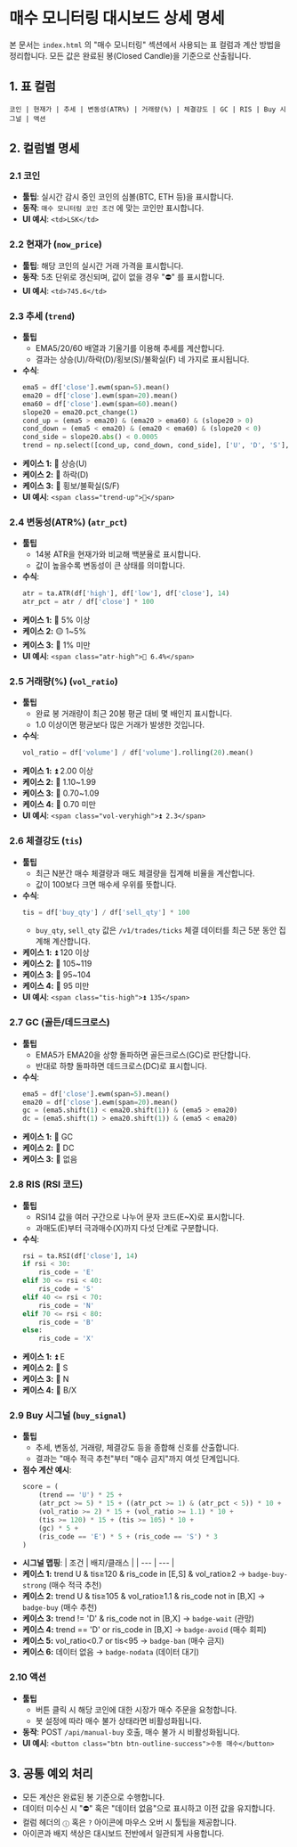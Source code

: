 # 매수 모니터링 대시보드 상세 명세

본 문서는 `index.html` 의 "매수 모니터링" 섹션에서 사용되는 표 컬럼과 계산 방법을 정리합니다. 모든 값은 완료된 봉(Closed Candle)을 기준으로 산출됩니다.

## 1. 표 컬럼

```
코인 | 현재가 | 추세 | 변동성(ATR%) | 거래량(%) | 체결강도 | GC | RIS | Buy 시그널 | 액션
```

## 2. 컬럼별 명세

### 2.1 코인
- **툴팁**: 실시간 감시 중인 코인의 심볼(BTC, ETH 등)을 표시합니다.
- **동작**: `매수 모니터링 코인 조건` 에 맞는 코인만 표시합니다.
- **UI 예시**: `<td>LSK</td>`

### 2.2 현재가 (`now_price`)
- **툴팁**: 해당 코인의 실시간 거래 가격을 표시합니다.
- **동작**: 5초 단위로 갱신되며, 값이 없을 경우 "⛔" 를 표시합니다.
- **UI 예시**: `<td>745.6</td>`

### 2.3 추세 (`trend`)
- **툴팁**
  - EMA5/20/60 배열과 기울기를 이용해 추세를 계산합니다.
  - 결과는 상승(U)/하락(D)/횡보(S)/불확실(F) 네 가지로 표시됩니다.
- **수식**:
  ```python
  ema5 = df['close'].ewm(span=5).mean()
  ema20 = df['close'].ewm(span=20).mean()
  ema60 = df['close'].ewm(span=60).mean()
  slope20 = ema20.pct_change(1)
  cond_up = (ema5 > ema20) & (ema20 > ema60) & (slope20 > 0)
  cond_down = (ema5 < ema20) & (ema20 < ema60) & (slope20 < 0)
  cond_side = slope20.abs() < 0.0005
  trend = np.select([cond_up, cond_down, cond_side], ['U', 'D', 'S'], 'F')
  ```
- **케이스 1:** 🔼 상승(U)
- **케이스 2:** 🔻 하락(D)
- **케이스 3:** 🔸 횡보/불확실(S/F)
- **UI 예시**: `<span class="trend-up">🔼</span>`

### 2.4 변동성(ATR%) (`atr_pct`)
- **툴팁**
  - 14봉 ATR을 현재가와 비교해 백분율로 표시합니다.
  - 값이 높을수록 변동성이 큰 상태를 의미합니다.
- **수식**:
  ```python
  atr = ta.ATR(df['high'], df['low'], df['close'], 14)
  atr_pct = atr / df['close'] * 100
  ```
- **케이스 1:** 🔵 5% 이상
- **케이스 2:** 🟡 1~5%
- **케이스 3:** 🔻 1% 미만
- **UI 예시**: `<span class="atr-high">🔵 6.4%</span>`

### 2.5 거래량(%) (`vol_ratio`)
- **툴팁**
  - 완료 봉 거래량이 최근 20봉 평균 대비 몇 배인지 표시합니다.
  - 1.0 이상이면 평균보다 많은 거래가 발생한 것입니다.
- **수식**:
  ```python
  vol_ratio = df['volume'] / df['volume'].rolling(20).mean()
  ```
- **케이스 1:** ⏫ 2.00 이상
- **케이스 2:** 🔼 1.10~1.99
- **케이스 3:** 🔸 0.70~1.09
- **케이스 4:** 🔻 0.70 미만
- **UI 예시**: `<span class="vol-veryhigh">⏫ 2.3</span>`

### 2.6 체결강도 (`tis`)
- **툴팁**
  - 최근 N분간 매수 체결량과 매도 체결량을 집계해 비율을 계산합니다.
  - 값이 100보다 크면 매수세 우위를 뜻합니다.
- **수식**:
  ```python
  tis = df['buy_qty'] / df['sell_qty'] * 100
  ```
  - `buy_qty`, `sell_qty` 값은 `/v1/trades/ticks` 체결 데이터를 최근 5분 동안 집계해 계산합니다.
- **케이스 1:** ⏫ 120 이상
- **케이스 2:** 🔼 105~119
- **케이스 3:** 🔸 95~104
- **케이스 4:** 🔻 95 미만
- **UI 예시**: `<span class="tis-high">⏫ 135</span>`

### 2.7 GC (골든/데드크로스)
- **툴팁**
  - EMA5가 EMA20을 상향 돌파하면 골든크로스(GC)로 판단합니다.
  - 반대로 하향 돌파하면 데드크로스(DC)로 표시합니다.
- **수식**:
  ```python
  ema5 = df['close'].ewm(span=5).mean()
  ema20 = df['close'].ewm(span=20).mean()
  gc = (ema5.shift(1) < ema20.shift(1)) & (ema5 > ema20)
  dc = (ema5.shift(1) > ema20.shift(1)) & (ema5 < ema20)
  ```
- **케이스 1:** 🔼 GC
- **케이스 2:** 🔻 DC
- **케이스 3:** 🔸 없음

### 2.8 RIS (RSI 코드)
- **툴팁**
  - RSI14 값을 여러 구간으로 나누어 문자 코드(E~X)로 표시합니다.
  - 과매도(E)부터 극과매수(X)까지 다섯 단계로 구분합니다.
- **수식**:
  ```python
  rsi = ta.RSI(df['close'], 14)
  if rsi < 30:
      ris_code = 'E'
  elif 30 <= rsi < 40:
      ris_code = 'S'
  elif 40 <= rsi < 70:
      ris_code = 'N'
  elif 70 <= rsi < 80:
      ris_code = 'B'
  else:
      ris_code = 'X'
  ```
- **케이스 1:** ⏫ E
- **케이스 2:** 🔼 S
- **케이스 3:** 🔸 N
- **케이스 4:** 🔻 B/X

### 2.9 Buy 시그널 (`buy_signal`)
- **툴팁**
  - 추세, 변동성, 거래량, 체결강도 등을 종합해 신호를 산출합니다.
  - 결과는 "매수 적극 추천"부터 "매수 금지"까지 여섯 단계입니다.
- **점수 계산 예시**:
  ```python
  score = (
      (trend == 'U') * 25 +
      (atr_pct >= 5) * 15 + ((atr_pct >= 1) & (atr_pct < 5)) * 10 +
      (vol_ratio >= 2) * 15 + (vol_ratio >= 1.1) * 10 +
      (tis >= 120) * 15 + (tis >= 105) * 10 +
      (gc) * 5 +
      (ris_code == 'E') * 5 + (ris_code == 'S') * 3
  )
  ```
- **시그널 맵핑**:
  | 조건 | 배지/클래스 |
  | --- | --- |
- **케이스 1:** trend U & tis≥120 & ris_code in [E,S] & vol_ratio≥2 → `badge-buy-strong` (매수 적극 추천)
- **케이스 2:** trend U & tis≥105 & vol_ratio≥1.1 & ris_code not in [B,X] → `badge-buy` (매수 추천)
- **케이스 3:** trend != 'D' & ris_code not in [B,X] → `badge-wait` (관망)
- **케이스 4:** trend == 'D' or ris_code in [B,X] → `badge-avoid` (매수 회피)
- **케이스 5:** vol_ratio<0.7 or tis<95 → `badge-ban` (매수 금지)
- **케이스 6:** 데이터 없음 → `badge-nodata` (데이터 대기)

### 2.10 액션
- **툴팁**
  - 버튼 클릭 시 해당 코인에 대한 시장가 매수 주문을 요청합니다.
  - 봇 설정에 따라 매수 불가 상태라면 비활성화됩니다.
- **동작**: POST `/api/manual-buy` 호출, 매수 불가 시 비활성화됩니다.
- **UI 예시**: `<button class="btn btn-outline-success">수동 매수</button>`

## 3. 공통 예외 처리
- 모든 계산은 완료된 봉 기준으로 수행합니다.
- 데이터 미수신 시 "⛔" 혹은 "데이터 없음"으로 표시하고 이전 값을 유지합니다.
- 컬럼 헤더의 `ⓘ` 혹은 `?` 아이콘에 마우스 오버 시 툴팁을 제공합니다.
- 아이콘과 배지 색상은 대시보드 전반에서 일관되게 사용합니다.
